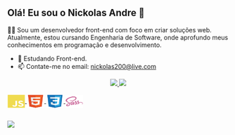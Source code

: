 ## Olá! Eu sou o Nickolas Andre 👋

👨‍💻 Sou um desenvolvedor front-end com foco em criar soluções web. Atualmente, estou cursando Engenharia de Software, onde aprofundo meus conhecimentos em programação e desenvolvimento.

- 🌱 Estudando Front-end.
- 📫 Contate-me no email: nickolas200@live.com

<div align="center">
  <a href="https://github.com/NickolasAndre">
  <img width="48%" src="https://github-readme-stats.vercel.app/api?username=NickolasAndre&show_icons=true&theme=dracula&include_all_commits=true&count_private=true"/>
  <img width="48%" src="https://github-readme-stats.vercel.app/api/top-langs/?username=NickolasAndre&layout=compact&langs_count=7&theme=dracula"/>
</div>
  
  <div style="display: inline_block"><br>
  <img align="center" alt="Nickolas-Js" height="30" width="40" src="https://raw.githubusercontent.com/devicons/devicon/master/icons/javascript/javascript-plain.svg">
  <img align="center" alt="Nickolas-HTML" height="30" width="40" src="https://raw.githubusercontent.com/devicons/devicon/master/icons/html5/html5-original.svg">
  <img align="center" alt="Nickolas-CSS" height="30" width="40" src="https://raw.githubusercontent.com/devicons/devicon/master/icons/css3/css3-original.svg">
  <img align="center" alt="Nickolas-scss" height="30" width="40" src="https://raw.githubusercontent.com/devicons/devicon/master/icons/sass/sass-original.svg">
</div>
  
  ##
  
  <div>
  <a href="https://www.linkedin.com/in/nickolasandre/" target="_blank"><img src="https://img.shields.io/badge/-LinkedIn-%230077B5?style=for-the-badge&logo=linkedin&logoColor=white" target="_blank"></a> 
  </div>
